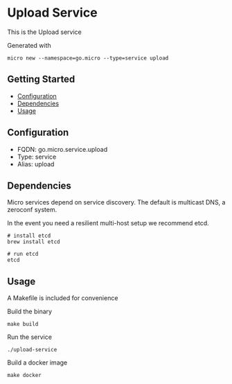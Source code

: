 # Upload Service

This is the Upload service

Generated with

```
micro new --namespace=go.micro --type=service upload
```

## Getting Started

- [Configuration](#configuration)
- [Dependencies](#dependencies)
- [Usage](#usage)

## Configuration

- FQDN: go.micro.service.upload
- Type: service
- Alias: upload

## Dependencies

Micro services depend on service discovery. The default is multicast DNS, a zeroconf system.

In the event you need a resilient multi-host setup we recommend etcd.

```
# install etcd
brew install etcd

# run etcd
etcd
```

## Usage

A Makefile is included for convenience

Build the binary

```
make build
```

Run the service
```
./upload-service
```

Build a docker image
```
make docker
```